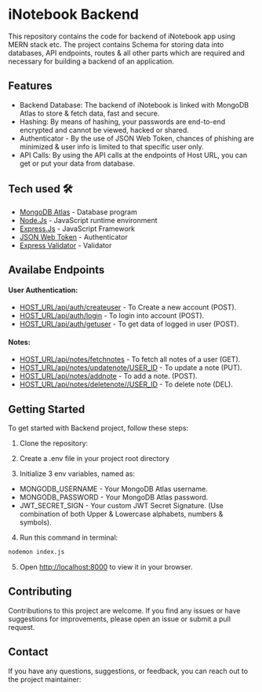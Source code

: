 # iNotebook Backend

This repository contains the code for backend of iNotebook app using MERN stack etc. The project contains Schema for storing data into databases, API endpoints, routes & all other parts which are required and necessary for building a backend of an application.

## Features

- Backend Database: The backend of iNotebook is linked with MongoDB Atlas to store & fetch data, fast and secure.
- Hashing: By means of hashing, your passwords are end-to-end encrypted and cannot be viewed, hacked or shared. 
- Authenticator - By the use of JSON Web Token, chances of phishing are minimized & user info is limited to that specific user only.
- API Calls: By using the API calls at the endpoints of Host URL, you can get or put your data from database.

## Tech used 🛠️

- [MongoDB Atlas](https://www.mongodb.com/atlas) - Database program
- [Node.Js](https://nodejs.org/en) - JavaScript runtime environment
- [Express.Js](http://expressjs.com/) - JavaScript Framework
- [JSON Web Token](https://jwt.io/) - Authenticator
- [Express Validator](https://express-validator.github.io) - Validator

## Availabe Endpoints
#### User Authentication:

- [HOST_URL/api/auth/createuser]() - To Create a new account (POST).
- [HOST_URL/api/auth/login]() - To login into account (POST).
- [HOST_URL/api/auth/getuser]() - To get data of logged in user (POST).

#### Notes:

- [HOST_URL/api/notes/fetchnotes]() - To fetch all notes of a user (GET).
- [HOST_URL/api/notes/updatenote/USER_ID]() - To update a note (PUT).
- [HOST_URL/api/notes/addnote]() - To add a note. (POST).
- [HOST_URL/api/notes/deletenote//USER_ID]() - To delete note (DEL).

## Getting Started 

To get started with Backend project, follow these steps:

1. Clone the repository:

2. Create a .env file in your project root directory

3. Initialize 3 env variables, named as:
- MONGODB_USERNAME - Your MongoDB Atlas username.
- MONGODB_PASSWORD - Your MongoDB Atlas password.
- JWT_SECRET_SIGN - Your custom JWT Secret Signature. (Use combination of both Upper & Lowercase alphabets, numbers & symbols).

4. Run this command in terminal:
```bash
nodemon index.js
```

5. Open [http://localhost:8000](http://localhost:8000) to view it in your browser.

## Contributing

Contributions to this project are welcome. If you find any issues or have suggestions for improvements, please open an issue or submit a pull request.

## Contact

If you have any questions, suggestions, or feedback, you can reach out to the project maintainer:

